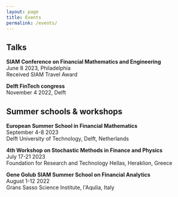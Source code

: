```yaml
---
layout: page
title: Events
permalink: /events/
---
```


## Talks
**SIAM Conference on Financial Mathematics and Engineering** \
June 8 2023, Philadelphia \
Received SIAM Travel Award

**Delft FinTech congress** \
November 4 2022, Delft

## Summer schools & workshops
**European Summer School in Financial Mathematics**\
September 4-8 2023 \
Delft University of Technology, Delft, Netherlands

**4th Workshop on Stochastic Methods in Finance and Physics** \
July 17-21 2023 \
Foundation for Research and Technology Hellas, Heraklion, Greece

**Gene Golub SIAM Summer School on Financial Analytics** \
August 1-12 2022 \
Grans Sasso Science Institute, l'Aqulia, Italy
